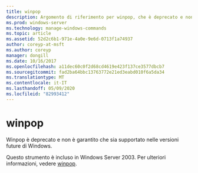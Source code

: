 ```yaml
---
title: winpop
description: Argomento di riferimento per winpop, che è deprecato e non è garantito per essere supportato nelle versioni future di Windows.
ms.prod: windows-server
ms.technology: manage-windows-commands
ms.topic: article
ms.assetid: 52d2c6b1-971e-4a0e-9e6d-0713f1a74937
author: coreyp-at-msft
ms.author: coreyp
manager: dongill
ms.date: 10/16/2017
ms.openlocfilehash: a11dec60c0f2d68cd4619e423f137ce3577dbcb7
ms.sourcegitcommit: fad2ba64bbc13763772e21ed3eabd010f6a5da34
ms.translationtype: MT
ms.contentlocale: it-IT
ms.lasthandoff: 05/09/2020
ms.locfileid: "82993412"
---
```

# <a name="winpop"></a>winpop



Winpop è deprecato e non è garantito che sia supportato nelle versioni future di Windows.

Questo strumento è incluso in Windows Server 2003. Per ulteriori informazioni, vedere [winpop](https://technet.microsoft.com/library/cc772824(v=ws.10).aspx).